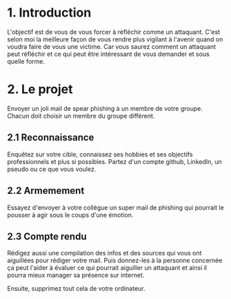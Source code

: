 

# 1. Introduction
L'objectif est de vous de vous forcer à réfléchir comme un attaquant. C'est selon moi la meilleure façon de vous rendre plus vigilant à l'avenir quand on voudra faire de vous une victime. Car vous saurez comment un attaquant peut réfléchir et ce qui peut être intéressant de vous demander et sous quelle forme.
# 2. Le projet
Envoyer un joli mail de spear phishing à un membre de votre groupe. Chacun doit choisir un membre du groupe différent.

## 2.1 Reconnaissance
Enquêtez sur votre cible, connaissez ses hobbies et ses objectifs professionnels et plus si possibles. 
Partez d'un compte github, LinkedIn, un pseudo ou ce que vous voulez.

## 2.2 Armemement
Essayez d'envoyer à votre collègue un super mail de phishing qui pourrait le pousser à agir sous le coups d'une émotion.

## 2.3 Compte rendu
Rédigez aussi une compilation des infos et des sources qui vous ont aiguillées pour rédiger votre mail. 
Puis donnez-les à la personne concernée ça peut l'aider à évaluer ce qui pourrait aiguiller un attaquant et ainsi il pourra mieux manager sa présence sur internet. 

Ensuite, supprimez tout cela de votre ordinateur.